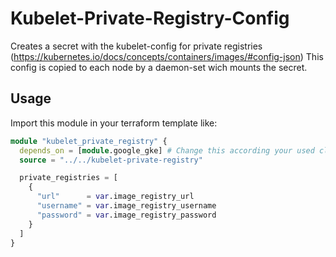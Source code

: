 # Kubelet-Private-Registry-Config

Creates a secret with the kubelet-config for private registries (https://kubernetes.io/docs/concepts/containers/images/#config-json) 
This config is copied to each node by a daemon-set wich mounts the secret.

## Usage

Import this module in your terraform template like:

```terraform
module "kubelet_private_registry" {
  depends_on = [module.google_gke] # Change this according your used cloud provider module
  source = "../../kubelet-private-registry"

  private_registries = [
    {
      "url"      = var.image_registry_url
      "username" = var.image_registry_username
      "password" = var.image_registry_password
    }
  ]
}
```